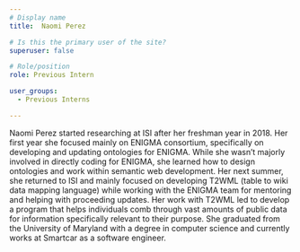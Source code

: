 ```yaml
---
# Display name
title:  Naomi Perez

# Is this the primary user of the site?
superuser: false

# Role/position
role: Previous Intern

user_groups:
  - Previous Interns

---
```


Naomi Perez started researching at ISI after her freshman year in 2018. Her first year she focused mainly on ENIGMA 
consortium, specifically on developing and updating ontologies for ENIGMA. While she wasn’t majorly involved in directly 
coding for ENIGMA, she learned how to design ontologies and work within semantic web development. 
Her next summer, she returned to ISI and mainly focused on developing T2WML (table to wiki data mapping language) 
while working with the ENIGMA team for mentoring and helping with proceeding updates. Her work with T2WML led to develop 
a program that helps individuals comb through vast amounts of public data for information specifically relevant to their 
purpose. She graduated from the University of Maryland with a degree in computer science and currently works at Smartcar as 
a software engineer. 
